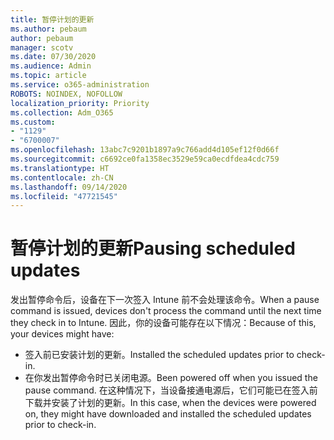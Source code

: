 ```yaml
---
title: 暂停计划的更新
ms.author: pebaum
author: pebaum
manager: scotv
ms.date: 07/30/2020
ms.audience: Admin
ms.topic: article
ms.service: o365-administration
ROBOTS: NOINDEX, NOFOLLOW
localization_priority: Priority
ms.collection: Adm_O365
ms.custom:
- "1129"
- "6700007"
ms.openlocfilehash: 13abc7c9201b1897a9c766add4d105ef12f0d66f
ms.sourcegitcommit: c6692ce0fa1358ec3529e59ca0ecdfdea4cdc759
ms.translationtype: HT
ms.contentlocale: zh-CN
ms.lasthandoff: 09/14/2020
ms.locfileid: "47721545"
---
```

# <a name="pausing-scheduled-updates"></a><span data-ttu-id="3cd1c-102">暂停计划的更新</span><span class="sxs-lookup"><span data-stu-id="3cd1c-102">Pausing scheduled updates</span></span>

<span data-ttu-id="3cd1c-103">发出暂停命令后，设备在下一次签入 Intune 前不会处理该命令。</span><span class="sxs-lookup"><span data-stu-id="3cd1c-103">When a pause command is issued, devices don't process the command until the next time they check in to Intune.</span></span> <span data-ttu-id="3cd1c-104">因此，你的设备可能存在以下情况：</span><span class="sxs-lookup"><span data-stu-id="3cd1c-104">Because of this, your devices might have:</span></span>

- <span data-ttu-id="3cd1c-105">签入前已安装计划的更新。</span><span class="sxs-lookup"><span data-stu-id="3cd1c-105">Installed the scheduled updates prior to check-in.</span></span>
- <span data-ttu-id="3cd1c-106">在你发出暂停命令时已关闭电源。</span><span class="sxs-lookup"><span data-stu-id="3cd1c-106">Been powered off when you issued the pause command.</span></span> <span data-ttu-id="3cd1c-107">在这种情况下，当设备接通电源后，它们可能已在签入前下载并安装了计划的更新。</span><span class="sxs-lookup"><span data-stu-id="3cd1c-107">In this case, when the devices were powered on, they might have downloaded and installed the scheduled updates prior to check-in.</span></span>